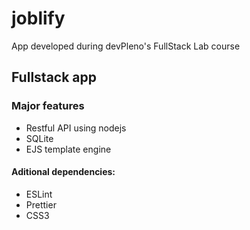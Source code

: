 # joblify 
App developed during devPleno's FullStack Lab course

## Fullstack app 

### Major features
 - Restful API using nodejs
 - SQLite
 - EJS template engine
 
 #### Aditional dependencies:
  - ESLint
  - Prettier
  - CSS3
